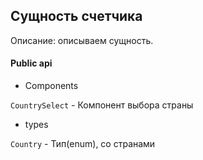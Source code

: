 
## Сущность счетчика

Описание:
описываем сущность.

#### Public api

- Components

`CountrySelect` - Компонент выбора страны

- types

`Country` - Тип(enum), со странами
